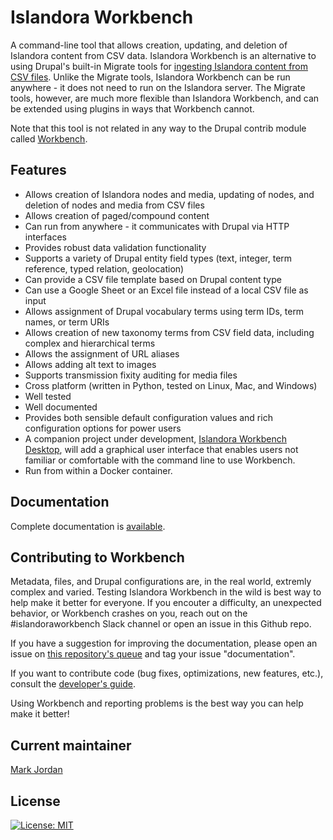 # Islandora Workbench

A command-line tool that allows creation, updating, and deletion of Islandora content from CSV data. Islandora Workbench is an alternative to using Drupal's built-in Migrate tools for [ingesting Islandora content from CSV files](https://github.com/Islandora/migrate_islandora_csv). Unlike the Migrate tools, Islandora Workbench can be run anywhere - it does not need to run on the Islandora server. The Migrate tools, however, are much more flexible than Islandora Workbench, and can be extended using plugins in ways that Workbench cannot.

Note that this tool is not related in any way to the Drupal contrib module called [Workbench](https://www.drupal.org/project/workbench).

## Features

* Allows creation of Islandora nodes and media, updating of nodes, and deletion of nodes and media from CSV files
* Allows creation of paged/compound content
* Can run from anywhere - it communicates with Drupal via HTTP interfaces
* Provides robust data validation functionality
* Supports a variety of Drupal entity field types (text, integer, term reference, typed relation, geolocation)
* Can provide a CSV file template based on Drupal content type
* Can use a Google Sheet or an Excel file instead of a local CSV file as input
* Allows assignment of Drupal vocabulary terms using term IDs, term names, or term URIs
* Allows creation of new taxonomy terms from CSV field data, including complex and hierarchical terms
* Allows the assignment of URL aliases
* Allows adding alt text to images
* Supports transmission fixity auditing for media files
* Cross platform (written in Python, tested on Linux, Mac, and Windows)
* Well tested
* Well documented
* Provides both sensible default configuration values and rich configuration options for power users
* A companion project under development, [Islandora Workbench Desktop](https://github.com/mjordan/islandora_workbench_desktop), will add a graphical user interface that enables users not familiar or comfortable with the command line to use Workbench.
* Run from within a Docker container.

## Documentation

Complete documentation is [available](https://mjordan.github.io/islandora_workbench_docs/).

## Contributing to Workbench

Metadata, files, and Drupal configurations are, in the real world, extremly complex and varied. Testing Islandora Workbench in the wild is best way to help make it better for everyone. If you encouter a difficulty, an unexpected behavior, or Workbench crashes on you, reach out on the #islandoraworkbench Slack channel or open an issue in this Github repo.

If you have a suggestion for improving the documentation, please open an issue on [this repository's queue](https://github.com/mjordan/islandora_workbench/issues) and tag your issue "documentation".

If you want to contribute code (bug fixes, optimizations, new features, etc.), consult the [developer's guide](https://mjordan.github.io/islandora_workbench_docs/development_guide/).

Using Workbench and reporting problems is the best way you can help make it better!

## Current maintainer

[Mark Jordan](https://github.com/mjordan)

## License

[![License: MIT](https://img.shields.io/badge/License-MIT-yellow.svg)](https://opensource.org/licenses/MIT)
